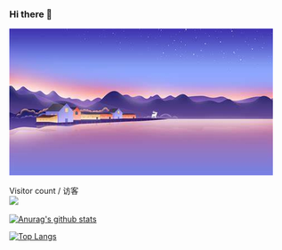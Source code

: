 ### Hi there 👋

<!--
**liupengzhouyi/liupengzhouyi** is a ✨ _special_ ✨ repository because its `README.md` (this file) appears on your GitHub profile.

Here are some ideas to get you started:

- 🔭 I’m currently working on ...
- 🌱 I’m currently learning ...
- 👯 I’m looking to collaborate on ...
- 🤔 I’m looking for help with ...
- 💬 Ask me about ...
- 📫 How to reach me: ...
- 😄 Pronouns: ...
- ⚡ Fun fact: ...
-->


<img src="https://github.com/liupengzhouyi/liupengzhouyi/blob/master/image/helloworld.jpeg" alt="Hello world">

<p align="center"> 
  
  Visitor count / 访客
  <br>
  <img src="https://profile-counter.glitch.me/liupengzhouyi/count.svg" />
</p>

[![Anurag's github stats](https://github-readme-stats.vercel.app/api?username=liupengzhouyi)](https://github.com/liupengzhouyi/github-readme-stats)

[![Top Langs](https://github-readme-stats.vercel.app/api/top-langs/?username=liupengzhouyi&layout=compact)](https://github.com/anuraghazra/github-readme-stats)
